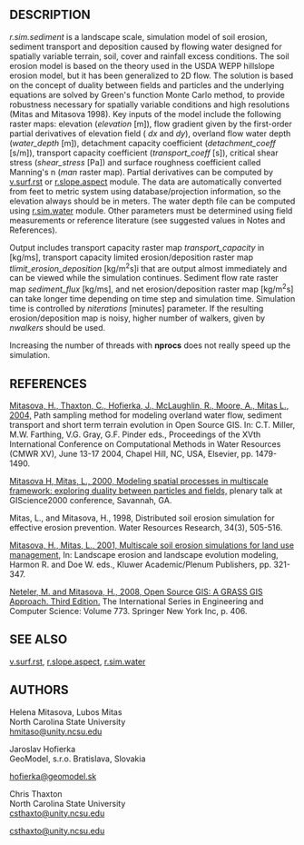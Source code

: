 ## DESCRIPTION

*r.sim.sediment* is a landscape scale, simulation model of soil erosion,
sediment transport and deposition caused by flowing water designed for
spatially variable terrain, soil, cover and rainfall excess conditions.
The soil erosion model is based on the theory used in the USDA WEPP
hillslope erosion model, but it has been generalized to 2D flow. The
solution is based on the concept of duality between fields and particles
and the underlying equations are solved by Green's function Monte Carlo
method, to provide robustness necessary for spatially variable
conditions and high resolutions (Mitas and Mitasova 1998). Key inputs of
the model include the following raster maps: elevation (*elevation*
\[m\]), flow gradient given by the first-order partial derivatives of
elevation field ( *dx* and *dy*), overland flow water depth
(*water_depth* \[m\]), detachment capacity coefficient
(*detachment_coeff* \[s/m\]), transport capacity coefficient
(*transport_coeff* \[s\]), critical shear stress (*shear_stress* \[Pa\])
and surface roughness coefficient called Manning's n (*man* raster map).
Partial derivatives can be computed by [v.surf.rst](v.surf.rst.md) or
[r.slope.aspect](r.slope.aspect.md) module. The data are automatically
converted from feet to metric system using database/projection
information, so the elevation always should be in meters. The water
depth file can be computed using [r.sim.water](r.sim.water.md) module.
Other parameters must be determined using field measurements or
reference literature (see suggested values in Notes and References).  

Output includes transport capacity raster map *transport_capacity* in
\[kg/ms\], transport capacity limited erosion/deposition raster map
*tlimit_erosion_deposition* \[kg/m<sup>2</sup>s\]i that are output
almost immediately and can be viewed while the simulation continues.
Sediment flow rate raster map *sediment_flux* \[kg/ms\], and net
erosion/deposition raster map \[kg/m<sup>2</sup>s\] can take longer time
depending on time step and simulation time. Simulation time is
controlled by *niterations* \[minutes\] parameter. If the resulting
erosion/deposition map is noisy, higher number of walkers, given by
*nwalkers* should be used.  

Increasing the number of threads with **nprocs** does not really speed
up the simulation.

## REFERENCES

[Mitasova, H., Thaxton, C., Hofierka, J., McLaughlin, R., Moore, A.,
Mitas L.,
2004,](http://fatra.cnr.ncsu.edu/~hmitaso/gmslab/papers/II.6.8_Mitasova_044.pdf)
Path sampling method for modeling overland water flow, sediment
transport and short term terrain evolution in Open Source GIS. In: C.T.
Miller, M.W. Farthing, V.G. Gray, G.F. Pinder eds., Proceedings of the
XVth International Conference on Computational Methods in Water
Resources (CMWR XV), June 13-17 2004, Chapel Hill, NC, USA, Elsevier,
pp. 1479-1490.

[Mitasova H, Mitas, L., 2000, Modeling spatial processes in multiscale
framework: exploring duality between particles and
fields,](http://fatra.cnr.ncsu.edu/~hmitaso/gmslab/gisc00/duality.html)
plenary talk at GIScience2000 conference, Savannah, GA.

Mitas, L., and Mitasova, H., 1998, Distributed soil erosion simulation
for effective erosion prevention. Water Resources Research, 34(3),
505-516.

[Mitasova, H., Mitas, L., 2001, Multiscale soil erosion simulations for
land use
management,](http://fatra.cnr.ncsu.edu/~hmitaso/gmslab/papers/LLEmiterev1.pdf)
In: Landscape erosion and landscape evolution modeling, Harmon R. and
Doe W. eds., Kluwer Academic/Plenum Publishers, pp. 321-347.

[Neteler, M. and Mitasova, H., 2008, Open Source GIS: A GRASS GIS
Approach. Third Edition.](https://grassbook.org) The International
Series in Engineering and Computer Science: Volume 773. Springer New
York Inc, p. 406.

## SEE ALSO

[v.surf.rst](v.surf.rst.md), [r.slope.aspect](r.slope.aspect.md),
[r.sim.water](r.sim.water.md)

## AUTHORS

Helena Mitasova, Lubos Mitas  
North Carolina State University  
<hmitaso@unity.ncsu.edu>  
  
Jaroslav Hofierka  
GeoModel, s.r.o. Bratislava, Slovakia  

[hofierka@geomodel.sk](mailto:hofi@geomodel.sk)

  
Chris Thaxton  
North Carolina State University  
csthaxto@unity.ncsu.edu  

<csthaxto@unity.ncsu.edu>
